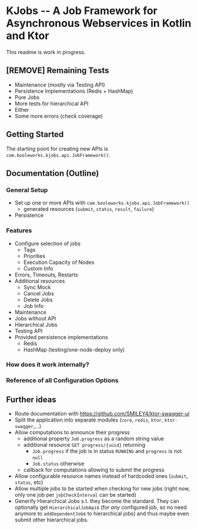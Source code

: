 # KJobs -- A Job Framework for Asynchronous Webservices in Kotlin and Ktor

This readme is work in progress.

## [REMOVE] Remaining Tests
- Maintenance (mostly via Testing API)
- Persistence Implementations (Redis + HashMap)
- Pure Jobs
- More tests for hierarchical API
- Either
- Some more errors (check coverage)

## Getting Started

The starting point for creating new APIs is `com.booleworks.kjobs.api.JobFramework()`.

## Documentation (Outline)

### General Setup
- Set up one or more APIs with `com.booleworks.kjobs.api.JobFramework()`
  - generated resources (`submit`, `status`, `result`, `failure`)
- Persistence

### Features
- Configure selection of jobs
  - Tags
  - Priorities
  - Execution Capacity of Nodes
  - Custom Info
- Errors, Timeouts, Restarts
- Additional resources
  - Sync Mock
  - Cancel Jobs
  - Delete Jobs
  - Job Info
- Maintenance
- Jobs without API
- Hierarchical Jobs
- Testing API
- Provided persistence implementations
  - Redis
  - HashMap (testing/one-node-deploy only)

### How does it work internally?

### Reference of all Configuration Options

## Further ideas
- Route documentation with https://github.com/SMILEY4/ktor-swagger-ui
- Split the application into separate modules (`core`, `redis`, `ktor`, `ktor-swagger`,...)
- Allow computations to announce their progress
  - additional property `Job.progress` as a random string value
  - additional resource `GET progress/{uuid}` returning
    - `Job.progress` if the job is in status `RUNNING` and `progress` is not `null`
    - `Job.status` otherwise
  - callback for computations allowing to submit the progress
- Allow configurable resource names instead of hardcoded ones (`submit`, `status`, etc)
- Allow multiple jobs to be started when checking for new jobs (right now, only one job per `jobCheckInterval` can be started)
- Generify Hierarchical Jobs s.t. they become the standard. They can optionally get `HierarchicalJobApi`s (for *any* configured job, so no need anymore to `addDependentJob`s to hierarchical jobs) and thus maybe even submit other hierarchical jobs.
